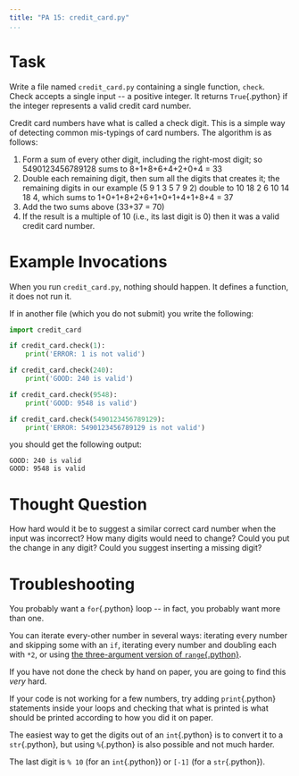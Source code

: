 ```yaml
---
title: "PA 15: credit_card.py"
...
```


# Task

Write a file named `credit_card.py` containing a single function, `check`.
Check accepts a single input -- a positive integer.
It returns `True`{.python} if the integer represents a valid credit card number.

Credit card numbers have what is called a check digit.
This is a simple way of detecting common mis-typings of card numbers.
The algorithm is as follows:

1.  Form a sum of every other digit, including the right-most digit;
    so 5490123456789128 sums to 8+1+8+6+4+2+0+4 = 33
2.  Double each remaining digit, then sum all the digits that creates it;
    the remaining digits in our example (5 9 1 3 5 7 9 2) double to 10 18 2 6 10 14 18 4,
    which sums to 1+0+1+8+2+6+1+0+1+4+1+8+4 = 37
3.  Add the two sums above (33+37 = 70)
4.  If the result is a multiple of 10 (i.e., its last digit is 0) then it was a valid credit card number.



# Example Invocations


When you run `credit_card.py`, nothing should happen.
It defines a function, it does not run it.

If in another file (which you do not submit) you write the following:

````python
import credit_card

if credit_card.check(1):
    print('ERROR: 1 is not valid')

if credit_card.check(240):
    print('GOOD: 240 is valid')

if credit_card.check(9548):
    print('GOOD: 9548 is valid')

if credit_card.check(5490123456789129):
    print('ERROR: 5490123456789129 is not valid')
````

you should get the following output:

````
GOOD: 240 is valid
GOOD: 9548 is valid
````


# Thought Question

How hard would it be to suggest a similar correct card number when the input was incorrect?
How many digits would need to change?
Could you put the change in any digit?
Could you suggest inserting a missing digit?

# Troubleshooting

You probably want a `for`{.python} loop -- in fact, you probably want more than one.

You can iterate every-other number in several ways:
iterating every number and skipping some with an `if`,
iterating every number and doubling each with `*2`, or 
using [the three-argument version of `range`{.python}](https://docs.python.org/3/library/stdtypes.html#range).

If you have not done the check by hand on paper, you are going to find this *very* hard.

If your code is not working for a few numbers, try adding `print`{.python} statements inside your loops and checking that what is printed is what should be printed according to how you did it on paper.

The easiest way to get the digits out of an `int`{.python} is to convert it to a `str`{.python}, but using `%`{.python} is also possible and not much harder.

The last digit is `% 10` (for an `int`{.python}) or `[-1]` (for a `str`{.python}).
